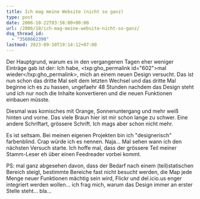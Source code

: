 ```yaml
---
title: Ich mag meine Website (nicht so ganz)
type: post
date: 2006-10-22T03:58:00+00:00
url: /2006/10/ich-mag-meine-website-nicht-so-ganz/
dsq_thread_id:
  - "3560662390"
lastmod: 2023-09-10T19:14:12+07:00
---
```

Der Hauptgrund, warum es in den vergangenen Tagen eher weniger Einträge gab ist der: Ich habe, <txp:gho_permalink id="602">mal wieder</txp:gho_permalink>, mich an einem neuen Design versucht. Das ist nun schon das dritte Mal seit dem letzten Wechsel und das dritte Mal beginne ich es zu hassen, ungefaehr 48 Stunden nachdem das Design steht und ich nur noch die Inhalte konvertieren und die neuen Funktionen einbauen müsste.

Diesmal was komisches mit Orange, Sonnenuntergang und mehr weiß hinten und vorne. Das viele Braun hier ist mir schon lange zu schwer. Eine andere Schriftart, grössere Schrift. Ich mags aber schon nicht mehr.

Es ist seltsam. Bei meinen eigenen Projekten bin ich "designerisch" farbenblind. Crap würde ich es nennen. Naja... Mal sehen wann ich den nächsten Versuch starte. Ich hoffe mal, dass der grössere Teil meiner Stamm-Leser eh über einen Feedreader vorbei kommt.

PS: mal ganz abgesehen davon, dass der Bedarf nach einem (teil)statischen Bereich steigt, bestimmte Bereiche fast nicht besucht werden, die Map jede Menge neuer Funktionen mächtig sein wird, Flickr und del.icio.us enger integriert werden wollen... ich frag mich, warum das Design immer an erster Stelle steht... bla...
